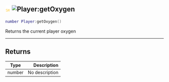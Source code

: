 ## ![shared](../../.gitbook/assets/shared.png) ![Player](./readme/player "mention"):getOxygen

```lua
number Player:getOxygen()
```

Returns the current player oxygen

------
## Returns

| Type   | Description |
| ------ | ----------: |
| number | No description |

